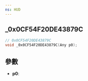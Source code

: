 ```yaml
---
ns: HUD
---
```

## _0x0CF54F20DE43879C

```c
// 0x0CF54F20DE43879C
void _0x0CF54F20DE43879C(Any p0);
```


## 參數
* **p0**: 

